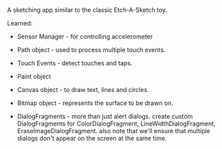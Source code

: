 A sketching app similar to the classic Etch-A-Sketch toy.

Learned:
* Sensor Manager - for controlling accelerometer

* Path object - used to process multiple touch events.
* Touch Events - detect touches and taps.

* Paint object
* Canvas object - to draw text, lines and circles.
* Bitmap object - represents the surface to be drawn on.

* DialogFragments - more than just alert dialogs. create custom DialogFragments for ColorDialogFragment, LineWidthDialogFragment, EraseImageDialogFragment. also note that we'll ensure that multiple dialogs don't appear on the screen at the same time.

